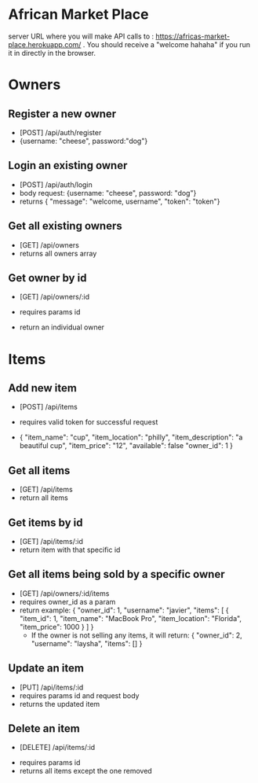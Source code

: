# African Market Place

server URL where you will make API calls to : https://africas-market-place.herokuapp.com/ . You should receive a "welcome hahaha" if you run it in directly in the browser.

# Owners

## Register a new owner

- [POST] /api/auth/register
- {username: "cheese", password:"dog"}

## Login an existing owner

- [POST] /api/auth/login
- body request: {username: "cheese", password: "dog"}
- returns { "message": "welcome, username", "token": "token"}

## Get all existing owners

- [GET] /api/owners
- returns all owners array

## Get owner by id

- [GET] /api/owners/:id

* requires params id

- return an individual owner

# Items

## Add new item

- [POST] /api/items
- requires valid token for successful request

- {
  "item_name": "cup",
  "item_location": "philly",
  "item_description": "a beautiful cup",
  "item_price": "12",
  "available": false
  "owner_id": 1
  }

## Get all items

- [GET] /api/items
- return all items

## Get items by id

- [GET] /api/items/:id
- return item with that specific id

## Get all items being sold by a specific owner

- [GET] /api/owners/:id/items
- requires owner_id as a param
- return example: {
  "owner_id": 1,
  "username": "javier",
  "items": [
  {
  "item_id": 1,
  "item_name": "MacBook Pro",
  "item_location": "Florida",
  "item_price": 1000
  }
  ]
  }
  - If the owner is not selling any items, it will return:
    {
    "owner_id": 2,
    "username": "laysha",
    "items": []
    }

## Update an item

- [PUT] /api/items/:id
- requires params id and request body
- returns the updated item

## Delete an item

- [DELETE] /api/items/:id

* requires params id
* returns all items except the one removed
